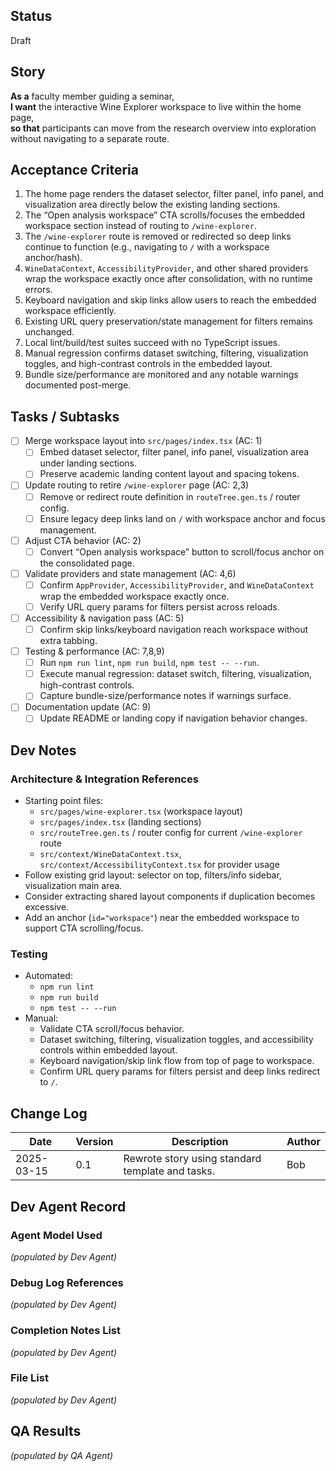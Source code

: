 ## Status

Draft

## Story

**As a** faculty member guiding a seminar,  
**I want** the interactive Wine Explorer workspace to live within the home page,  
**so that** participants can move from the research overview into exploration without navigating to a separate route.

## Acceptance Criteria

1. The home page renders the dataset selector, filter panel, info panel, and visualization area directly below the existing landing sections.
2. The “Open analysis workspace” CTA scrolls/focuses the embedded workspace section instead of routing to `/wine-explorer`.
3. The `/wine-explorer` route is removed or redirected so deep links continue to function (e.g., navigating to `/` with a workspace anchor/hash).
4. `WineDataContext`, `AccessibilityProvider`, and other shared providers wrap the workspace exactly once after consolidation, with no runtime errors.
5. Keyboard navigation and skip links allow users to reach the embedded workspace efficiently.
6. Existing URL query preservation/state management for filters remains unchanged.
7. Local lint/build/test suites succeed with no TypeScript issues.
8. Manual regression confirms dataset switching, filtering, visualization toggles, and high-contrast controls in the embedded layout.
9. Bundle size/performance are monitored and any notable warnings documented post-merge.

## Tasks / Subtasks

- [ ] Merge workspace layout into `src/pages/index.tsx` (AC: 1)
  - [ ] Embed dataset selector, filter panel, info panel, visualization area under landing sections.
  - [ ] Preserve academic landing content layout and spacing tokens.
- [ ] Update routing to retire `/wine-explorer` page (AC: 2,3)
  - [ ] Remove or redirect route definition in `routeTree.gen.ts` / router config.
  - [ ] Ensure legacy deep links land on `/` with workspace anchor and focus management.
- [ ] Adjust CTA behavior (AC: 2)
  - [ ] Convert “Open analysis workspace” button to scroll/focus anchor on the consolidated page.
- [ ] Validate providers and state management (AC: 4,6)
  - [ ] Confirm `AppProvider`, `AccessibilityProvider`, and `WineDataContext` wrap the embedded workspace exactly once.
  - [ ] Verify URL query params for filters persist across reloads.
- [ ] Accessibility & navigation pass (AC: 5)
  - [ ] Confirm skip links/keyboard navigation reach workspace without extra tabbing.
- [ ] Testing & performance (AC: 7,8,9)
  - [ ] Run `npm run lint`, `npm run build`, `npm test -- --run`.
  - [ ] Execute manual regression: dataset switch, filtering, visualization, high-contrast controls.
  - [ ] Capture bundle-size/performance notes if warnings surface.
- [ ] Documentation update (AC: 9)
  - [ ] Update README or landing copy if navigation behavior changes.

## Dev Notes

### Architecture & Integration References

- Starting point files:
  - `src/pages/wine-explorer.tsx` (workspace layout)
  - `src/pages/index.tsx` (landing sections)
  - `src/routeTree.gen.ts` / router config for current `/wine-explorer` route
  - `src/context/WineDataContext.tsx`, `src/context/AccessibilityContext.tsx` for provider usage
- Follow existing grid layout: selector on top, filters/info sidebar, visualization main area.
- Consider extracting shared layout components if duplication becomes excessive.
- Add an anchor (`id="workspace"`) near the embedded workspace to support CTA scrolling/focus.

### Testing

- Automated:
  - `npm run lint`
  - `npm run build`
  - `npm test -- --run`
- Manual:
  - Validate CTA scroll/focus behavior.
  - Dataset switching, filtering, visualization toggles, and accessibility controls within embedded layout.
  - Keyboard navigation/skip link flow from top of page to workspace.
  - Confirm URL query params for filters persist and deep links redirect to `/`.

## Change Log

| Date       | Version | Description                                      | Author |
| ---------- | ------- | ------------------------------------------------ | ------ |
| 2025-03-15 | 0.1     | Rewrote story using standard template and tasks. | Bob    |

## Dev Agent Record

### Agent Model Used

_(populated by Dev Agent)_

### Debug Log References

_(populated by Dev Agent)_

### Completion Notes List

_(populated by Dev Agent)_

### File List

_(populated by Dev Agent)_

## QA Results

_(populated by QA Agent)_
